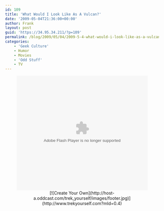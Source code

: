 ```yaml
---
id: 109
title: 'What Would I Look Like As A Vulcan?'
date: '2009-05-04T21:36:00+00:00'
author: Frank
layout: post
guid: 'https://34.95.34.211/?p=109'
permalink: /blog/2009/05/04/2009-5-4-what-would-i-look-like-as-a-vulcan-html/
categories:
    - 'Geek Culture'
    - Humor
    - Movies
    - 'Odd Stuff'
    - TV
---
```


<div src="v5"><center><div style="width: 429px;"><div style="height: 374px;"><object height="374" width="429"><param name="movie" value="http://content.oddcast.com/host/trek_yourself/swf/mySpace.swf?doorId=365&clientId=184&mId=30064449.1&ds=http%3A%2F%2Fhost-d.oddcast.com"></param><param name="BASE" value="host-d.oddcast.com"></param><param name="quality" value="high"></param><param name="salign" value="t"></param><param name="scale" value="noborder"></param><param name="bgcolor" value="#FFFFFF"></param><embed allownetworking="internal" allowscriptaccess="never" base="host-d.oddcast.com" bgcolor="#FFFFFF" height="374" name="hostMov" pluginspage="http://www.macromedia.com/shockwave/download/index.cgi?P1_Prod_Version=ShockwaveFlash" salign="t" scale="noborder" src="http://content.oddcast.com/host/trek_yourself/swf/mySpace.swf?doorId=365&clientId=184&mId=30064449.1&ds=http%3A%2F%2Fhost-d.oddcast.com" swliveconnect="true" type="application/x-shockwave-flash" width="429"></embed></object></div><div style="position: relative; height: 55px; width: 429px;">[![Create Your Own](http://host-a.oddcast.com/trek_yourself/images/footer.jpg)](http://www.trekyourself.com?mId=0.4)</div></div></center></div>